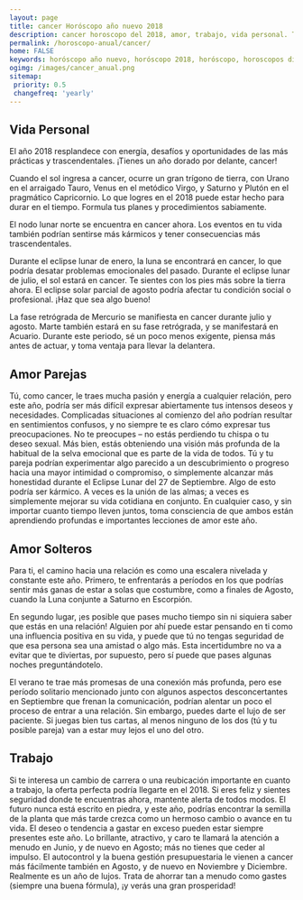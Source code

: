 ```yaml
---
layout: page
title: cancer Horóscopo año nuevo 2018 
description: cancer horoscopo del 2018, amor, trabajo, vida personal. Todas las predicciones para cancer gratis. Disfruta este año nuevo.
permalink: /horoscopo-anual/cancer/
home: FALSE
keywords: horóscopo año nuevo, horóscopo 2018, horóscopo, horoscopos diarios gratis del dia de hoy, horóscopo diario gratis,horóscopo ano nuevo 2018, horóscopo esperanza gracia, horoscopo cancer 2018, horoscop, horóscopos gratis, horoscopo cancer, horoscopo cancer 2018 gratis, Tarot, Astrologia, Zodíaco, cancer, horoscopo gratis,tarot en femenino,videncia gratuita,horoscopos gratuitos,horóscopos, astrologia,videncia gratis
ogimg: /images/cancer_anual.png
sitemap:
 priority: 0.5
 changefreq: 'yearly'
---
```




## Vida Personal


El año 2018 resplandece con energía, desafíos y oportunidades de las más prácticas y trascendentales. ¡Tienes un año dorado por delante, cancer!


Cuando el sol ingresa a cancer, ocurre un gran trígono de tierra, con Urano en el arraigado Tauro, Venus en el metódico Virgo, y Saturno y Plutón en el pragmático Capricornio. Lo que logres en el 2018 puede estar hecho para durar en el tiempo. Formula tus planes y procedimientos sabiamente.


El nodo lunar norte se encuentra en cancer ahora. Los eventos en tu vida también podrían sentirse más kármicos y tener consecuencias más trascendentales.


Durante el eclipse lunar de enero, la luna se encontrará en cancer, lo que podría desatar problemas emocionales del pasado. Durante el eclipse lunar de julio, el sol estará en cancer. Te sientes con los pies más sobre la tierra ahora. El eclipse solar parcial de agosto podría afectar tu condición social o profesional. ¡Haz que sea algo bueno!


La fase retrógrada de Mercurio se manifiesta en cancer durante julio y agosto. Marte también estará en su fase retrógrada, y se manifestará en Acuario. Durante este periodo, sé un poco menos exigente, piensa más antes de actuar, y toma ventaja para llevar la delantera.
   




## Amor Parejas

Tú, como cancer, le traes mucha pasión y energía a cualquier relación, pero este año, podría ser más difícil expresar abiertamente tus intensos deseos y necesidades. Complicadas situaciones al comienzo del año podrían resultar en sentimientos confusos, y no siempre te es claro cómo expresar tus preocupaciones. 
No te preocupes – no estás perdiendo tu chispa o tu deseo sexual. Más bien, estás obteniendo una visión más profunda de la habitual de la selva emocional que es parte de la vida de todos.
Tú y tu pareja podrían experimentar algo parecido a un descubrimiento o progreso hacia una mayor intimidad o compromiso, o simplemente alcanzar más honestidad durante el Eclipse Lunar del 27 de Septiembre. Algo de esto podría ser kármico. A veces es la unión de las almas; a veces es simplemente mejorar su vida cotidiana en conjunto. 
En cualquier caso, y sin importar cuanto tiempo lleven juntos, toma consciencia de que ambos están aprendiendo profundas e importantes lecciones de amor este año.

## Amor Solteros

Para ti, el camino hacia una relación es como una escalera nivelada y constante este año. Primero, te enfrentarás a períodos en los que podrías sentir más ganas de estar a solas que costumbre, como a finales de Agosto, cuando la Luna conjunte a Saturno en Escorpión.


En segundo lugar, ¡es posible que pases mucho tiempo sin ni siquiera saber que estás en una relación! Alguien por ahí puede estar pensando en ti como una influencia positiva en su vida, y puede que tú no tengas seguridad de que esa persona sea una amistad o algo más. Esta incertidumbre no va a evitar que te diviertas, por supuesto, pero sí puede que pases algunas noches preguntándotelo.  


El verano te trae más promesas de una conexión más profunda, pero ese período solitario mencionado junto con algunos aspectos desconcertantes en Septiembre que frenan la comunicación, podrían alentar un poco el proceso de entrar a una  relación. Sin embargo, puedes darte el lujo de ser paciente. Si juegas bien tus cartas, al menos ninguno de los dos (tú y tu posible pareja) van a estar muy lejos el uno del otro.


## Trabajo

Si te interesa un cambio de carrera o una reubicación importante en cuanto a trabajo, la oferta perfecta podría llegarte en el 2018.
Si eres feliz y sientes seguridad donde te encuentras ahora, mantente alerta de todos modos. El futuro nunca está escrito en piedra, y este año, podrías encontrar la semilla de la planta que más tarde crezca como un hermoso cambio o avance en tu vida.
El deseo o tendencia a gastar en exceso pueden estar siempre presentes este año. Lo brillante, atractivo, y caro te llamará la atención a menudo en Junio, y de nuevo en Agosto; más no tienes que ceder al impulso. El autocontrol y la buena gestión presupuestaria le vienen a cancer más fácilmente también en Agosto, y de nuevo en Noviembre y Diciembre.
Realmente es un año de lujos. Trata de ahorrar tan a menudo como gastes (siempre una buena fórmula), ¡y verás una gran prosperidad!
